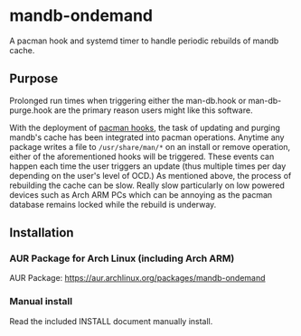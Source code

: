 # mandb-ondemand
A pacman hook and systemd timer to handle periodic rebuilds of mandb cache.

## Purpose
Prolonged run times when triggering either the man-db.hook or man-db-purge.hook are the primary reason users might like this software.

With the deployment of [pacman hooks](https://wiki.archlinux.org/index.php/User:Allan/Pacman_Hooks), the task of updating and purging mandb's cache has been integrated into pacman operations.  Anytime any package writes a file to `/usr/share/man/*` on an install or remove operation, either of the aforementioned hooks will be triggered.  These events can happen each time the user triggers an update (thus multiple times per day depending on the user's level of OCD.)  As mentioned above, the process of rebuilding the cache can be slow.  Really slow particularly on low powered devices such as Arch ARM PCs which can be annoying as the pacman database remains locked while the rebuild is underway.

## Installation
### AUR Package for Arch Linux (including Arch ARM)
AUR Package: https://aur.archlinux.org/packages/mandb-ondemand

### Manual install
Read the included INSTALL document manually install.
